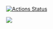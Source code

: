 [![Actions Status](https://github.com/allochi/sample-echo/workflows/Go/badge.svg)](https://github.com/allochi/Go/actions)

![](https://github.com/actions/sample-echo/workflows/Go/badge.svg)
